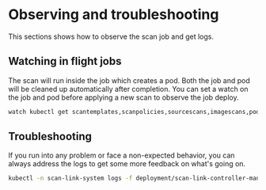 # Observing and troubleshooting

This sections shows how to observe the scan job and get logs.

## Watching in flight jobs
The scan will run inside the job which creates a pod. Both the job and pod will be cleaned up automatically after completion. You can set a watch on the job and pod before applying a new scan to observe the job deploy.
```bash
watch kubectl get scantemplates,scanpolicies,sourcescans,imagescans,pods,jobs
```

## Troubleshooting
If you run into any problem or face a non-expected behavior, you can always address the logs to get some more feedback on what's going on.
```bash
kubectl -n scan-link-system logs -f deployment/scan-link-controller-manager -c manager
```
